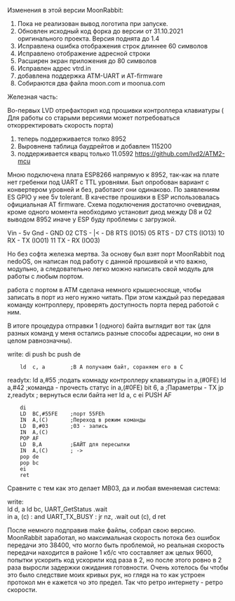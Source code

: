 Изменения в этой версии MoonRabbit:
1) Пока не реализован вывод логотипа при запуске.
2) Обновлен исходный код форка  до версии от 31.10.2021 оригинального проекта. Версия поднята до 1.4
3) Исправлена ошибка  отображения строк длиннее 60 символов
4) Исправлено отображение адресной строки
5) Расширен  экран приложения до 80 символов
6) Исправлен адрес vtrd.in
7) добавлена поддержка ATM-UART и AT-firmware
8) Собираются два файла moon.com и moonua.com


Железная часть:

Во-первых LVD отрефакторил код  прошивки контроллера клавиатуры ( Для работы со старыми версиями  может потребоваться откорректировать скорость порта)
1) теперь поддерживается толко 8952
2) Выровненв таблица  баудрейтов  и добавлен 115200
3) поддерживается кварц только 11.0592
https://github.com/lvd2/ATM2-mcu

Мною подключена плата ESP8266 напрямую к 8952, так-как на плате нет гребенки под UART с TTL уровнями.
Был опробован вариант с конвертером уровней и без, работают они одинаково. По заявлениям ES GPIO у нее 5v tolerant.
В качестве прошивки в ESP использовалась официальная  AT firmware.
Схема подключения достаточно  очевидная, кроме одного момента необходимо установит диод  между D8 и 02 выводом 8952 иначе у ESP буду проблемы с загрузкой.

Vin - 5v
Gnd - GND
02 CTS	- |< - D8 RTS (IO15)
05 RTS	- D7 CTS (IO13)
10 RX - TX (IO01)
11 TX - RX (IO03)

Но без софта железка мертва. За основу был взят порт MoonRabbit под nedoOS, он написан под работу с данной прошивкой и что важно, модульно, а следовательно легко можно  написать свой модуль для работы с любым портом.

работа с портом в АТМ сделана немного крышесносяще, чтобы записать в порт из него нужно читать. При этом каждый раз передавая команду контроллеру, проверять доступность порта перед работой с ним. 

В итоге процедура отправки 1 (одного) байта выглядит вот так (для разных команд  у меня остались разные способы адресации, но они в целом равнозначны).

write: 
		di
		push bc
		push de		

		ld  c, a		;В А получаем байт, сораняем его в C
readytx:
		ld	a,#55		;подать комнаду контроллеру клавиатуры
		in	a,(#0FE)
		ld	a,#42		;команда - прочесть статус
		in	a,(#0FE)
		bit	 6, a		;Параметры - TX 
		jp z,readytx	; вернуться если байта нет
		ld  a, c
		ei
		PUSH	AF
		
		di
		LD	BC,#55FE	;порт 55FEh
		IN	A,(C)		;Переход в режим команды
		LD	B,#03		;03 - запись
		IN	A,(C)
		POP	AF		
		LD	B,A			;БАЙТ для пересылки
		IN	A,(C)		; ->
		pop de
		pop bc
		ei		
		ret

Сравните с тем как это делает MB03, да и любая вменяемая система:

write:    
    ld d, a
    ld bc, UART_GetStatus
.wait   
    in a, (c) : and UART_TX_BUSY : jr nz, .wait
    out (c), d
    ret


После  немного подправив make файлы, собрал свою версию. MoonRabbit заработал, но  максимальная скорость потока без ошибок  передачи это 38400, что могло быть проблемой, но реальная скорость  передачи  находится в районе 1 кб/с что составляет аж целых 9600, попытки ускорить код  ускорили код раза в 2, но после этого ровно в 2 раза выросли задержки ожидания готовности. Очень хотелось бы  чтобы это было следствие моих кривых рук, но глядя на то как  устроен протокол мн е кажется чо это предел. Так что ретро интернету - ретро скорости.


